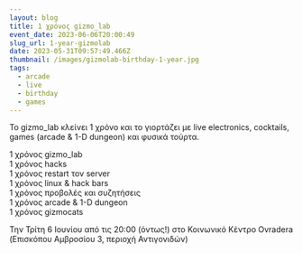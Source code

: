 ```yaml
---
layout: blog
title: 1 χρόνος gizmo_lab
event_date: 2023-06-06T20:00:49
slug_url: 1-year-gizmolab
date: 2023-05-31T09:57:49.466Z
thumbnail: /images/gizmolab-birthday-1-year.jpg
tags:
  - arcade
  - live
  - birthday
  - games
---
```

Το gizmo_lab κλείνει 1 χρόνο και το γιορτάζει με live electronics, cocktails, games (arcade & 1-D dungeon) και φυσικά τούρτα.

1 χρόνος gizmo_lab\
1 χρόνος hacks\
1 χρόνος restart τον server\
1 χρόνος linux & hack bars\
1 χρόνος προβολές και συζητήσεις\
1 χρόνος arcade & 1-D dungeon\
1 χρόνος gizmocats

Την Τρίτη 6 Ιουνίου από τις 20:00 (όντως!) στο Κοινωνικό Κέντρο Ovradera (Επισκόπου Αμβροσίου 3, περιοχή Αντιγονιδών)